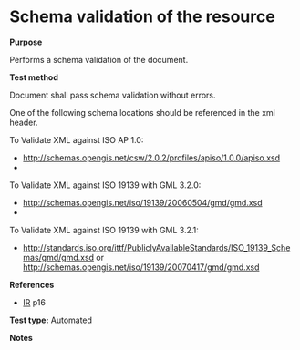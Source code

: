 
# Schema validation of the resource

**Purpose**	

Performs a schema validation of the document.

**Test method**	

Document shall pass schema validation without errors.

One of the following schema locations should be referenced in the xml header.

To Validate XML against ISO AP 1.0:
* http://schemas.opengis.net/csw/2.0.2/profiles/apiso/1.0.0/apiso.xsd
* 
To Validate XML against ISO 19139 with GML 3.2.0:
* http://schemas.opengis.net/iso/19139/20060504/gmd/gmd.xsd
* 
To Validate XML against ISO 19139 with GML 3.2.1:
* http://standards.iso.org/ittf/PubliclyAvailableStandards/ISO_19139_Schemas/gmd/gmd.xsd or
http://schemas.opengis.net/iso/19139/20070417/gmd/gmd.xsd

**References**	 

* [IR](./README.md#IR) p16

**Test type:** Automated

**Notes**

